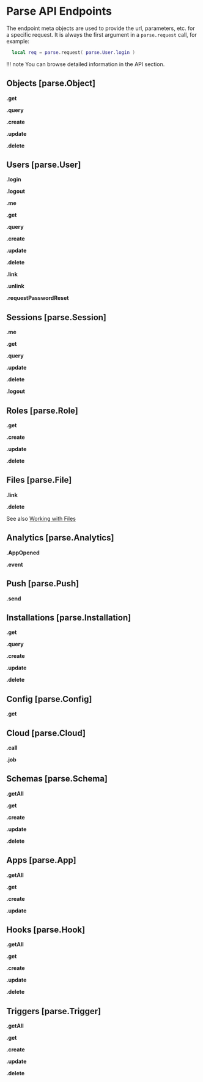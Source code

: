 # Parse API Endpoints

The endpoint meta objects are used to provide the url, parameters, etc. for a specific request. It is always the first argument in a `parse.request` call, for example:

```lua
  local req = parse.request( parse.User.login )
```

!!! note
    You can browse detailed information in the API section.

## Objects [parse.Object]

__.get__

__.query__

__.create__

__.update__

__.delete__

## Users [parse.User]

__.login__

__.logout__

__.me__

__.get__

__.query__

__.create__

__.update__

__.delete__

__.link__

__.unlink__

__.requestPasswordReset__

## Sessions [parse.Session]

__.me__

__.get__

__.query__

__.update__

__.delete__

__.logout__

## Roles [parse.Role]

__.get__

__.create__

__.update__

__.delete__

## Files [parse.File]

__.link__

__.delete__

See also [Working with Files](CH5_Usage.md)

## Analytics [parse.Analytics]

__.AppOpened__

__.event__

## Push [parse.Push]

__.send__

## Installations [parse.Installation]

__.get__

__.query__

__.create__

__.update__

__.delete__

## Config [parse.Config]

__.get__

## Cloud [parse.Cloud]

__.call__

__.job__

## Schemas [parse.Schema]

__.getAll__

__.get__

__.create__

__.update__

__.delete__

## Apps [parse.App]

__.getAll__

__.get__

__.create__

__.update__

## Hooks [parse.Hook]

__.getAll__

__.get__

__.create__

__.update__

__.delete__

## Triggers [parse.Trigger]

__.getAll__

__.get__

__.create__

__.update__

__.delete__
